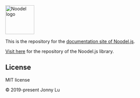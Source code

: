 <img alt="Noodel logo" src="assets/logo_v8_textless_512x512.svg" width="90">

This is the repository for the [documentation site of Noodel.js](https://js.noodel.io).

[Visit here](https://github.com/zlu883/noodel-js) for the repository of the Noodel.js library.

## License

MIT license

© 2019-present Jonny Lu
